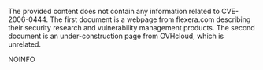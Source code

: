 The provided content does not contain any information related to CVE-2006-0444. The first document is a webpage from flexera.com describing their security research and vulnerability management products. The second document is an under-construction page from OVHcloud, which is unrelated.

NOINFO